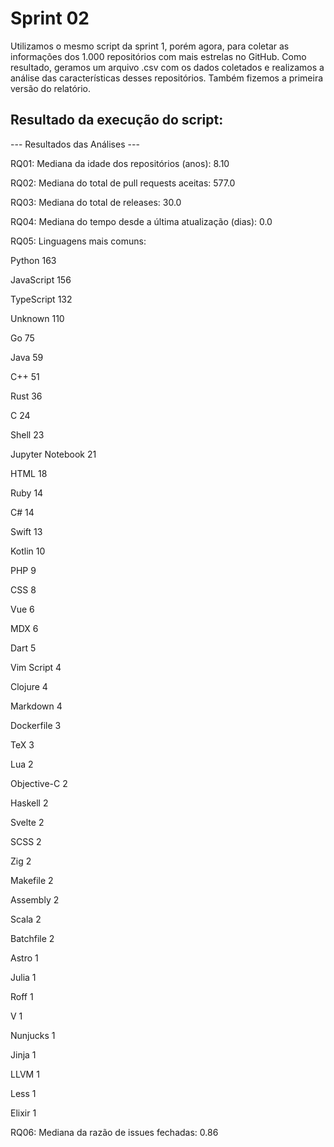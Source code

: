 # Sprint 02

Utilizamos o mesmo script da sprint 1, porém agora, para coletar as informações dos 1.000 repositórios com mais estrelas no GitHub. Como resultado, geramos um arquivo .csv com os dados coletados e realizamos a análise das características desses repositórios. Também fizemos a primeira versão do relatório.

## Resultado da execução do script:

--- Resultados das Análises ---

RQ01: Mediana da idade dos repositórios (anos): 8.10

RQ02: Mediana do total de pull requests aceitas: 577.0

RQ03: Mediana do total de releases: 30.0

RQ04: Mediana do tempo desde a última atualização (dias): 0.0

RQ05: Linguagens mais comuns:

Python 163

JavaScript 156

TypeScript 132

Unknown 110

Go 75

Java 59

C++ 51

Rust 36

C 24

Shell 23

Jupyter Notebook 21

HTML 18

Ruby 14

C# 14

Swift 13

Kotlin 10

PHP 9

CSS 8

Vue 6

MDX 6

Dart 5

Vim Script 4

Clojure 4

Markdown 4

Dockerfile 3

TeX 3

Lua 2

Objective-C 2

Haskell 2

Svelte 2

SCSS 2

Zig 2

Makefile 2

Assembly 2

Scala 2

Batchfile 2

Astro 1

Julia 1

Roff 1

V 1

Nunjucks 1

Jinja 1

LLVM 1

Less 1

Elixir 1

RQ06: Mediana da razão de issues fechadas: 0.86

